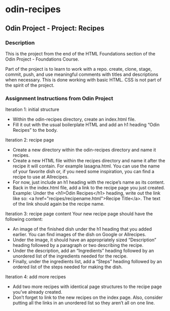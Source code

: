 # odin-recipes

## Odin Project - Project: Recipes

### Description

This is the project from the end of the HTML Foundations section of the Odin
Project - Foundations Course.

Part of the project is to learn to work with a repo.  create, clone, stage,
commit, push, and use meaningful comments with titles and descriptions when
necessary.  This is done working with basic HTML.  CSS is not part of the
spirit of the project.

### Assignment Instructions from Odin Project

Iteration 1: initial structure
- Within the odin-recipes directory, create an index.html file.
- Fill it out with the usual boilerplate HTML and add an h1 heading
“Odin Recipes” to the body.

Iteration 2: recipe page
- Create a new directory within the odin-recipes directory and name it recipes.
- Create a new HTML file within the recipes directory and name it after the
recipe it will contain. For example lasagna.html. You can use the name of your
favorite dish or, if you need some inspiration, you can find a recipe to use at
Allrecipes.
- For now, just include an h1 heading with the recipe’s name as its content.
- Back in the index.html file, add a link to the recipe page you just created.
    Example: Under the &#60;h1&#62;Odin Recipes&#60;/h1&#62; heading, write out the link like
    so: &#60;a href="recipes/recipename.html"&#62;Recipe Title&#60;/a&#62;. The text of the
    link should again be the recipe name.

Iteration 3: recipe page content
Your new recipe page should have the following content:

- An image of the finished dish under the h1 heading that you added earlier.
You can find images of the dish on Google or Allrecipes.
- Under the image, it should have an appropriately sized “Description” heading
followed by a paragraph or two describing the recipe.
- Under the description, add an “Ingredients” heading followed by an unordered
list of the ingredients needed for the recipe.
- Finally, under the ingredients list, add a “Steps” heading followed by an
ordered list of the steps needed for making the dish.

Iteration 4: add more recipes
- Add two more recipes with identical page structures to the recipe page you’ve
already created.
- Don’t forget to link to the new recipes on the index page. Also, consider
putting all the links in an unordered list so they aren’t all on one line.
